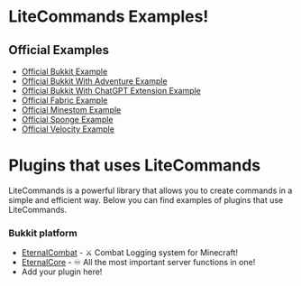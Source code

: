 # LiteCommands Examples!

## Official Examples

- [Official Bukkit Example](https://github.com/Rollczi/LiteCommands/tree/master/examples/bukkit)
- [Official Bukkit With Adventure Example](https://github.com/Rollczi/LiteCommands/tree/master/examples/bukkit-adventure-platform)
- [Official Bukkit With ChatGPT Extension Example](https://github.com/Rollczi/LiteCommands/tree/master/examples/bukkit-chatgpt)
- [Official Fabric Example](https://github.com/Rollczi/LiteCommands/tree/master/examples/fabric)
- [Official Minestom Example](https://github.com/Rollczi/LiteCommands/tree/master/examples/minestom)
- [Official Sponge Example](https://github.com/Rollczi/LiteCommands/tree/master/examples/sponge)
- [Official Velocity Example](https://github.com/Rollczi/LiteCommands/tree/master/examples/velocity)

# Plugins that uses LiteCommands

LiteCommands is a powerful library that allows you to create commands in a simple and efficient way. Below you can find examples of plugins that use LiteCommands.

### Bukkit platform

- [EternalCombat](https://github.com/EternalCodeTeam/EternalCombat) - ⚔ Combat Logging system for Minecraft!
- [EternalCore](https://github.com/EternalCodeTeam/EternalCore) - ♾️ All the most important server functions in one!
- Add your plugin here!
